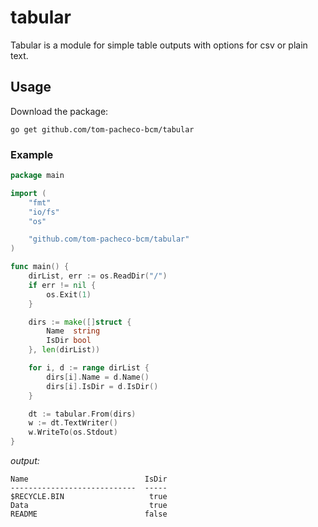 # tabular

Tabular is a module for simple table outputs with options for csv or plain text.

## Usage

Download the package:

	go get github.com/tom-pacheco-bcm/tabular

### Example

```go
package main

import (
	"fmt"
	"io/fs"
	"os"

	"github.com/tom-pacheco-bcm/tabular"
)

func main() {
	dirList, err := os.ReadDir("/")
	if err != nil {
		os.Exit(1)
	}

	dirs := make([]struct {
		Name  string
		IsDir bool
	}, len(dirList))

	for i, d := range dirList {
		dirs[i].Name = d.Name()
		dirs[i].IsDir = d.IsDir()
	}

	dt := tabular.From(dirs)
	w := dt.TextWriter()
	w.WriteTo(os.Stdout)
}
```

_output:_
```
Name                          IsDir
----------------------------  -----
$RECYCLE.BIN                   true
Data                           true
README                        false
```
